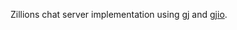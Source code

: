 Zillions chat server implementation using
[gj](https://github.com/dwrensha/gj) and [gjio](https://github.com/dwrensha/gjio).